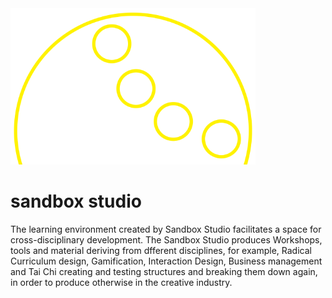 <img style="text-align:center;max-height:250px;" src="https://raw.githubusercontent.com/namacodi/sandboxstudio/master/Box.png">

# sandbox studio
The learning environment created by Sandbox Studio facilitates a space for cross-disciplinary development. The Sandbox Studio produces Workshops, tools and material deriving from dfferent disciplines, for example, Radical Curriculum design, Gamification, Interaction Design, Business management and Tai Chi creating and testing structures and breaking them down again, in order to produce otherwise in the creative industry.
